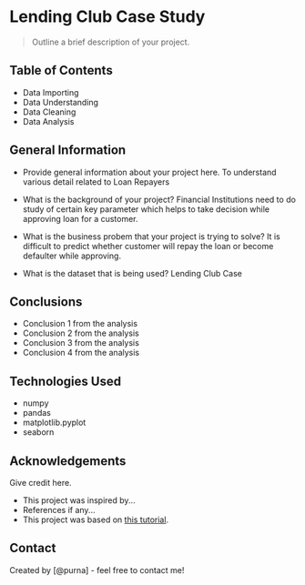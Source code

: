 # Lending Club Case Study
> Outline a brief description of your project.


## Table of Contents
* Data Importing
* Data Understanding
* Data Cleaning
* Data Analysis

<!-- You can include any other section that is pertinent to your problem -->

## General Information
- Provide general information about your project here.
    To understand various detail related to Loan Repayers

- What is the background of your project?
    Financial Institutions need to do study of certain key parameter which helps to take decision while approving loan for a customer.
- What is the business probem that your project is trying to solve?
    It is difficult to predict whether customer will repay the loan or become defaulter while approving.
- What is the dataset that is being used?
    Lending Club Case 

<!-- You don't have to answer all the questions - just the ones relevant to your project. -->

## Conclusions
- Conclusion 1 from the analysis
- Conclusion 2 from the analysis
- Conclusion 3 from the analysis
- Conclusion 4 from the analysis

<!-- You don't have to answer all the questions - just the ones relevant to your project. -->


## Technologies Used
- numpy
- pandas
- matplotlib.pyplot
- seaborn

<!-- As the libraries versions keep on changing, it is recommended to mention the version of library used in this project -->

## Acknowledgements
Give credit here.
- This project was inspired by...
- References if any...
- This project was based on [this tutorial](https://www.example.com).


## Contact
Created by [@purna] - feel free to contact me!


<!-- Optional -->
<!-- ## License -->
<!-- This project is open source and available under the [... License](). -->

<!-- You don't have to include all sections - just the one's relevant to your project -->